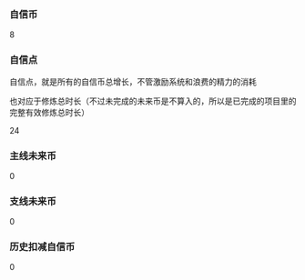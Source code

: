 ### 自信币
8

### 自信点
自信点，就是所有的自信币总增长，不管激励系统和浪费的精力的消耗

也对应于修炼总时长（不过未完成的未来币是不算入的，所以是已完成的项目里的完整有效修炼总时长）

24

### 主线未来币
0

### 支线未来币
0

### 历史扣减自信币
0
